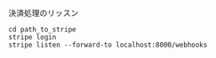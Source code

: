 決済処理のリッスン
```
cd path_to_stripe
stripe login
stripe listen --forward-to localhost:8000/webhooks
```
